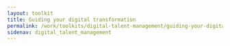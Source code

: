 ```yaml
---
layout: toolkit
title: Guiding your digital transformation
permalink: /work/toolkits/digital-talent-management/guiding-your-digital-transformation/
sidenav: digital_talent_management
---
```


